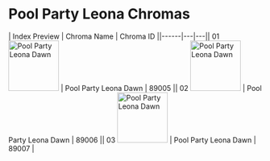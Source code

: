 # Pool Party Leona Chromas

| Index  Preview | Chroma Name | Chroma ID ||------|---|---|| 01  <img src='https://raw.communitydragon.org/latest/plugins/rcp-be-lol-game-data/global/default/v1/champion-chroma-images/89/89005.png' alt='Pool Party Leona Dawn' width='100'> | Pool Party Leona Dawn | 89005 || 02  <img src='https://raw.communitydragon.org/latest/plugins/rcp-be-lol-game-data/global/default/v1/champion-chroma-images/89/89006.png' alt='Pool Party Leona Dawn' width='100'> | Pool Party Leona Dawn | 89006 || 03  <img src='https://raw.communitydragon.org/latest/plugins/rcp-be-lol-game-data/global/default/v1/champion-chroma-images/89/89007.png' alt='Pool Party Leona Dawn' width='100'> | Pool Party Leona Dawn | 89007 |